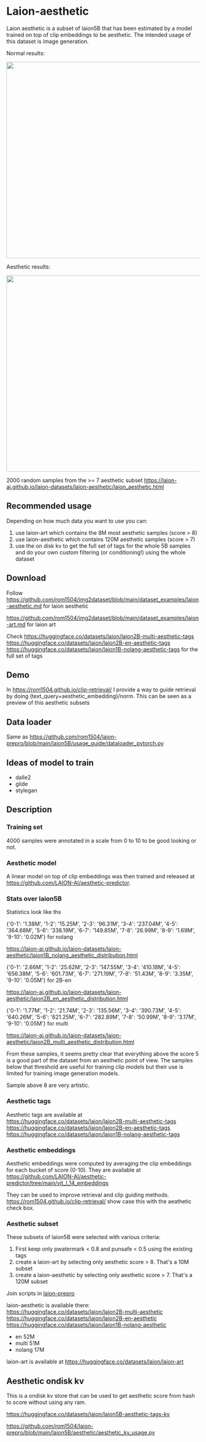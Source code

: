 # Laion-aesthetic

Laion aesthetic is a subset of laion5B that has been estimated by a model trained on top of clip embeddings to be aesthetic.
The intended usage of this dataset is image generation.

Normal results:

<img src="https://github.com/LAION-AI/aesthetic-predictor/blob/main/cat_normal.png?raw=true" width="512" />

Aesthetic results:

<img src="https://github.com/LAION-AI/aesthetic-predictor/blob/main/cat_aesthetic.png?raw=true" width="512" />

2000 random samples from the >= 7 aesthetic subset https://laion-ai.github.io/laion-datasets/laion-aesthetic/laion_aesthetic.html

## Recommended usage

Depending on how much data you want to use you can:
1. use laion-art which contains the 8M most aesthetic samples (score > 8)
2. use laion-aesthetic which contains 120M aesthetic samples (score > 7)
3. use the on disk kv to get the full set of tags for the whole 5B samples and do your own custom filtering (or conditioning!) using the whole dataset

## Download

Follow https://github.com/rom1504/img2dataset/blob/main/dataset_examples/laion-aesthetic.md for laion aesthetic

https://github.com/rom1504/img2dataset/blob/main/dataset_examples/laion-art.md for laion art

Check https://huggingface.co/datasets/laion/laion2B-multi-aesthetic-tags https://huggingface.co/datasets/laion/laion2B-en-aesthetic-tags https://huggingface.co/datasets/laion/laion1B-nolang-aesthetic-tags for the full set of tags

## Demo

In https://rom1504.github.io/clip-retrieval/ I provide a way to guide retrieval by doing (text_query+aesthetic_embedding)/norm.
This can be seen as a preview of this aesthetic subsets


## Data loader

Same as https://github.com/rom1504/laion-prepro/blob/main/laion5B/usage_guide/dataloader_pytorch.py

## Ideas of model to train

* dalle2
* glide
* stylegan


## Description

### Training set

4000 samples were annotated in a scale from 0 to 10 to be good looking or not.

### Aesthetic model

A linear model on top of clip embeddings was then trained and released at https://github.com/LAION-AI/aesthetic-predictor.

### Stats over laion5B

Statistics look like ths

{'0-1': '1.38M', '1-2': '15.25M', '2-3': '96.31M', '3-4': '237.04M', '4-5': '364.68M', '5-6': '338.19M', '6-7': '149.85M', '7-8': '26.99M', '8-9': '1.69M', '9-10': '0.02M'}
for nolang

https://laion-ai.github.io/laion-datasets/laion-aesthetic/laion1B_nolang_aesthetic_distribution.html

{'0-1': '2.66M', '1-2': '25.62M', '2-3': '147.55M', '3-4': '410.18M', '4-5': '656.38M', '5-6': '601.73M', '6-7': '271.19M', '7-8': '51.43M', '8-9': '3.35M', '9-10': '0.05M'}
for 2B-en

https://laion-ai.github.io/laion-datasets/laion-aesthetic/laion2B_en_aesthetic_distribution.html

{'0-1': '1.77M', '1-2': '21.74M', '2-3': '135.56M', '3-4': '390.73M', '4-5': '640.26M', '5-6': '621.25M', '6-7': '282.89M', '7-8': '50.99M', '8-9': '3.17M', '9-10': '0.05M'}
for multi

https://laion-ai.github.io/laion-datasets/laion-aesthetic/laion2B_multi_aesthetic_distribution.html

From these samples, it seems pretty clear that everything above the score 5 is a good part of the dataset from an aesthetic point of view.
The samples below that threshold are useful for training clip models but their use is limited for training image generation models.

Sample above 8 are very artistic.

### Aesthetic tags

Aesthetic tags are available at  https://huggingface.co/datasets/laion/laion2B-multi-aesthetic-tags https://huggingface.co/datasets/laion/laion2B-en-aesthetic-tags https://huggingface.co/datasets/laion/laion1B-nolang-aesthetic-tags

### Aesthetic embeddings

Aesthetic embeddings were computed by averaging the clip embeddings for each bucket of score (0-10).
They are available at https://github.com/LAION-AI/aesthetic-predictor/tree/main/vit_l_14_embeddings

They can be used to improve retrieval and clip guiding methods. https://rom1504.github.io/clip-retrieval/ show case this with the aeathetic check box.

### Aesthetic subset

These subsets of laion5B were selected with various criteria:
1. First keep only pwatermark < 0.8 and punsafe < 0.5 using the existing tags
2. create a laion-art by selecting only aesthetic score > 8. That's a 10M subset
3. create a laion-aesthetic by selecting only aesthetic score > 7. That's a 120M subset

Join scripts in [laion-prepro](https://github.com/rom1504/laion-prepro/tree/main/laion5B/aesthetic)

laion-aesthetic is available there: 
https://huggingface.co/datasets/laion/laion2B-multi-aesthetic https://huggingface.co/datasets/laion/laion2B-en-aesthetic https://huggingface.co/datasets/laion/laion1B-nolang-aesthetic

* en 52M
* multi 51M
* nolang 17M

laion-art is available at https://huggingface.co/datasets/laion/laion-art

## Aesthetic ondisk kv

This is a ondisk kv store that can be used to get aesthetic score from hash to score without using any ram.

https://huggingface.co/datasets/laion/laion5B-aesthetic-tags-kv

https://github.com/rom1504/laion-prepro/blob/main/laion5B/aesthetic/aesthetic_kv_usage.py




